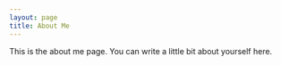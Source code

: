 ```yaml
---
layout: page
title: About Me
---
```


<p class="message">
  This is the about me page. You can write a little bit about yourself here.
</p>
